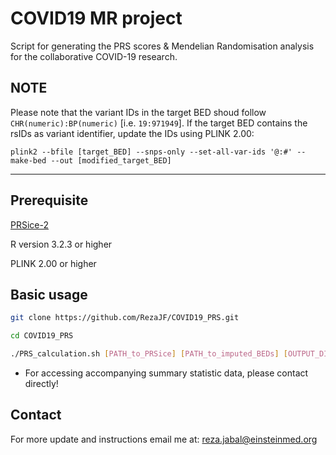 # COVID19 MR project
Script for generating the PRS scores & Mendelian Randomisation analysis for the collaborative COVID-19 research.

## NOTE

Please note that the variant IDs in the target BED shoud follow `CHR(numeric):BP(numeric)` [i.e. `19:971949`].
If the target BED contains the rsIDs as variant identifier, update the IDs using PLINK 2.00:

``` plink2 --bfile [target_BED] --snps-only --set-all-var-ids '@:#' --make-bed --out [modified_target_BED] ```


--------------------------------------
## Prerequisite

[PRSice-2](https://www.prsice.info/)

R version 3.2.3 or higher

PLINK 2.00 or higher

## Basic usage

```bash
git clone https://github.com/RezaJF/COVID19_PRS.git

cd COVID19_PRS

./PRS_calculation.sh [PATH_to_PRSice] [PATH_to_imputed_BEDs] [OUTPUT_DIRECTORY]
```
- For accessing accompanying summary statistic data, please contact directly!

## Contact
For more update and instructions email me at: reza.jabal@einsteinmed.org

